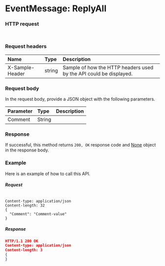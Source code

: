 # EventMessage: ReplyAll


### HTTP request
```http


```
### Request headers
| Name       | Type | Description|
|:---------------|:--------|:----------|
| X-Sample-Header  | string  | Sample of how the HTTP headers used by the API could be displayed.|

### Request body
In the request body, provide a JSON object with the following parameters.

| Parameter	   | Type	|Description|
|:---------------|:--------|:----------|
|Comment|String||

### Response
If successful, this method returns `200, OK` response code and [None](../resources/none.md) object in the response body.

### Example
Here is an example of how to call this API.
##### Request
```http

Content-type: application/json
Content-length: 32
{
  "Comment": "Comment-value"
}
```
##### Response
```json
HTTP/1.1 200 OK
Content-type: application/json
Content-length: 3
{
}
```

<!-- uuid: 47416502-4d2a-4037-ae17-9bb421e2510c
2015-10-12 23:28:11 UTC -->